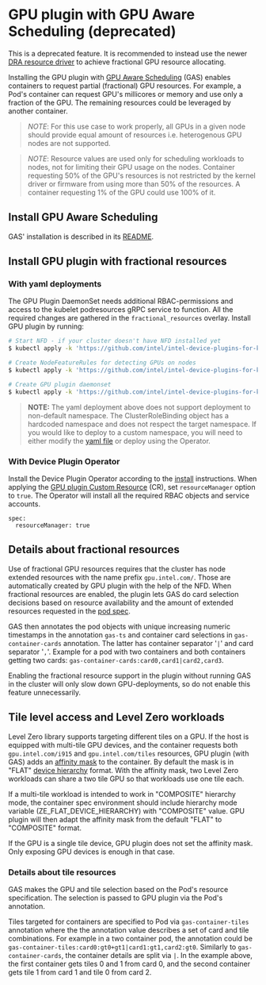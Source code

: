 # GPU plugin with GPU Aware Scheduling (deprecated)

This is a deprecated feature. It is recommended to instead use the newer [DRA resource driver](https://github.com/intel/intel-resource-drivers-for-kubernetes) to achieve fractional GPU resource allocating.

Installing the GPU plugin with [GPU Aware Scheduling](https://github.com/intel/platform-aware-scheduling/tree/master/gpu-aware-scheduling) (GAS) enables containers to request partial (fractional) GPU resources. For example, a Pod's container can request GPU's millicores or memory and use only a fraction of the GPU. The remaining resources could be leveraged by another container.

> *NOTE*: For this use case to work properly, all GPUs in a given node should provide equal amount of resources
i.e. heterogenous GPU nodes are not supported.

> *NOTE*:  Resource values are used only for scheduling workloads to nodes, not for limiting their GPU usage on the nodes. Container requesting 50% of the GPU's resources is not restricted by the kernel driver or firmware from using more than 50% of the resources. A container requesting 1% of the GPU could use 100% of it.

## Install GPU Aware Scheduling

GAS' installation is described in its [README](https://github.com/intel/platform-aware-scheduling/tree/master/gpu-aware-scheduling#usage-with-nfd-and-the-gpu-plugin).

## Install GPU plugin with fractional resources

### With yaml deployments

The GPU Plugin DaemonSet needs additional RBAC-permissions and access to the kubelet podresources
gRPC service to function. All the required changes are gathered in the `fractional_resources`
overlay. Install GPU plugin by running:

```bash
# Start NFD - if your cluster doesn't have NFD installed yet
$ kubectl apply -k 'https://github.com/intel/intel-device-plugins-for-kubernetes/deployments/nfd?ref=<RELEASE_VERSION>'

# Create NodeFeatureRules for detecting GPUs on nodes
$ kubectl apply -k 'https://github.com/intel/intel-device-plugins-for-kubernetes/deployments/nfd/overlays/node-feature-rules?ref=<RELEASE_VERSION>'

# Create GPU plugin daemonset
$ kubectl apply -k 'https://github.com/intel/intel-device-plugins-for-kubernetes/deployments/gpu_plugin/overlays/fractional_resources?ref=<RELEASE_VERSION>'
```

> **NOTE:** The yaml deployment above does not support deployment to non-default namespace. The ClusterRoleBinding object has a hardcoded namespace and does not respect the target namespace. If you would like to deploy to a custom namespace, you will need to either modify the [yaml file](../../deployments/gpu_plugin/overlays/fractional_resources/gpu-manager-rolebinding.yaml) or deploy using the Operator.

### With Device Plugin Operator

Install the Device Plugin Operator according to the [install](../operator/README.md#installation) instructions. When applying the [GPU plugin Custom Resource](../../deployments/operator/samples/deviceplugin_v1_gpudeviceplugin.yaml) (CR), set `resourceManager` option to `true`. The Operator will install all the required RBAC objects and service accounts.

```
spec:
  resourceManager: true
```

## Details about fractional resources

Use of fractional GPU resources requires that the cluster has node extended resources with the name prefix `gpu.intel.com/`. Those are automatically created by GPU plugin with the help of the NFD. When fractional resources are enabled, the plugin lets GAS do card selection decisions based on resource availability and the amount of extended resources requested in the [pod spec](https://github.com/intel/platform-aware-scheduling/blob/master/gpu-aware-scheduling/docs/usage.md#pods).

GAS then annotates the pod objects with unique increasing numeric timestamps in the annotation `gas-ts` and container card selections in `gas-container-cards` annotation. The latter has container separator '`|`' and card separator '`,`'. Example for a pod with two containers and both containers getting two cards: `gas-container-cards:card0,card1|card2,card3`.

Enabling the fractional resource support in the plugin without running GAS in the cluster will only slow down GPU-deployments, so do not enable this feature unnecessarily.

## Tile level access and Level Zero workloads

Level Zero library supports targeting different tiles on a GPU. If the host is equipped with multi-tile GPU devices, and the container requests both `gpu.intel.com/i915` and `gpu.intel.com/tiles` resources, GPU plugin (with GAS) adds an [affinity mask](https://spec.oneapi.io/level-zero/latest/core/PROG.html#affinity-mask) to the container. By default the mask is in "FLAT" [device hierarchy](https://spec.oneapi.io/level-zero/latest/core/PROG.html#device-hierarchy) format. With the affinity mask, two Level Zero workloads can share a two tile GPU so that workloads use one tile each.

If a multi-tile workload is intended to work in "COMPOSITE" hierarchy mode, the container spec environment should include hierarchy mode variable (ZE_FLAT_DEVICE_HIERARCHY) with "COMPOSITE" value. GPU plugin will then adapt the affinity mask from the default "FLAT" to "COMPOSITE" format.

If the GPU is a single tile device, GPU plugin does not set the affinity mask. Only exposing GPU devices is enough in that case.

### Details about tile resources

GAS makes the GPU and tile selection based on the Pod's resource specification. The selection is passed to GPU plugin via the Pod's annotation.

Tiles targeted for containers are specified to Pod via `gas-container-tiles` annotation where the the annotation value describes a set of card and tile combinations. For example in a two container pod, the annotation could be `gas-container-tiles:card0:gt0+gt1|card1:gt1,card2:gt0`. Similarly to `gas-container-cards`, the container details are split via `|`. In the example above, the first container gets tiles 0 and 1 from card 0, and the second container gets tile 1 from card 1 and tile 0 from card 2.
